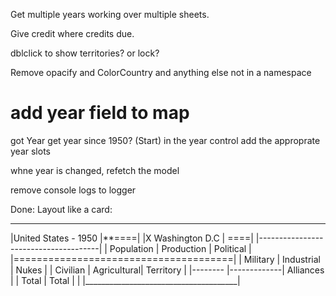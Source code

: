 Get multiple years working over multiple sheets.

Give credit where credits due.

dblclick to show territories? or lock?


Remove opacify and ColorCountry and anything else not in a namespace


add year field to map
========================





got Year
get year since 1950? (Start) in the year control
add the approprate year slots

whne year is changed, refetch the model





remove console logs to logger









Done:
Layout like a card:
_______________________________________
|United States - 1950           |**====|
|X Washington D.C               |  ====|
|--------------------------------------|
| Population | Production  | Political |
|======================================|
| Military   | Industrial  | Nukes     |
| Civilian   | Agricultural| Territory |
|--------    |-------------| Alliances |
| Total      | Total       |           |
|______________________________________|
